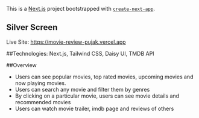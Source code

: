 This is a [Next.js](https://nextjs.org/) project bootstrapped with [`create-next-app`](https://github.com/vercel/next.js/tree/canary/packages/create-next-app).

## Silver Screen 
Live Site: https://movie-review-pujak.vercel.app

##Technologies: 
Next.js, Tailwind CSS, Daisy UI, TMDB API

##Overview
- Users can see popular movies, top rated movies, upcoming movies and now playing movies.
- Users can search any movie and filter them by genres
- By clicking on a particular movie, users can see movie details and recommended movies
- Users can watch movie trailer, imdb page and reviews of others
